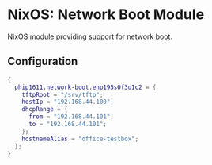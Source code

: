 # NixOS: Network Boot Module

NixOS module providing support for network boot.


## Configuration

```nix
{
  phip1611.network-boot.enp195s0f3u1c2 = {
    tftpRoot = "/srv/tftp";
    hostIp = "192.168.44.100";
    dhcpRange = {
      from = "192.168.44.101";
      to = "192.168.44.101";
    };
    hostnameAlias = "office-testbox";
  };
}
```
